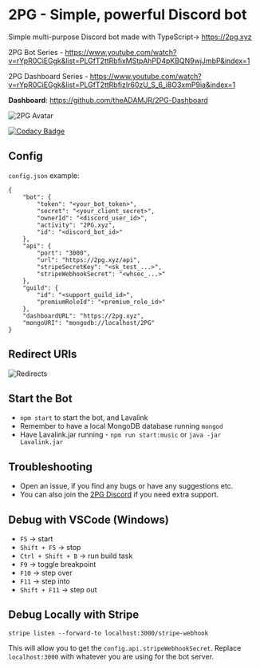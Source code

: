 # 2PG - Simple, powerful Discord bot
Simple multi-purpose Discord bot made with TypeScript-> https://2pg.xyz

2PG Bot Series - https://www.youtube.com/watch?v=rYpR0CiEGgk&list=PLGfT2ttRbfixMStpAhPD4pKBQN9wjJmbP&index=1

2PG Dashboard Series - https://www.youtube.com/watch?v=rYpR0CiEGgk&list=PLGfT2ttRbfizIr60zU_S_6_i8O3xmP9ia&index=1

**Dashboard**: https://github.com/theADAMJR/2PG-Dashboard

![2PG Avatar](https://i.ibb.co/h2BjCJh/2pg-smol.png)

[![Codacy Badge](https://api.codacy.com/project/badge/Grade/8d6c9610e0eb4ae5a4045ab3b92f80bc)](https://www.codacy.com/manual/ADAMJR/2PG?utm_source=github.com&amp;utm_medium=referral&amp;utm_content=theADAMJR/2PG&amp;utm_campaign=Badge_Grade)

## Config
`config.json` example:
```
{
    "bot": {
        "token": "<your_bot_token>",
        "secret": "<your_client_secret>",
        "ownerId": "<discord_user_id>",
        "activity": "2PG.xyz",
        "id": "<discord_bot_id>"
    },
    "api": {
        "port": "3000",
        "url": "https://2pg.xyz/api",
        "stripeSecretKey": "<sk_test_...>",        
        "stripeWebhookSecret": "<whsec_...>"
    },
    "guild": {
        "id": "<support_guild_id>",
        "premiumRoleId": "<premium_role_id>"
    },
    "dashboardURL": "https://2pg.xyz",
    "mongoURI": "mongodb://localhost/2PG"
}
```

## Redirect URIs
![Redirects](https://i.ibb.co/9pbfVwL/updated-redirects.png)

## Start the Bot
- `npm start` to start the bot, and Lavalink
- Remember to have a local MongoDB database running `mongod`
- Have Lavalink.jar running - `npm run start:music` or `java -jar Lavalink.jar`

## Troubleshooting
- Open an issue, if you find any bugs or have any suggestions etc.
- You can also join the [2PG Discord](https://discord.gg/24tycau) if you need extra support.

## Debug with VSCode (Windows)
* `F5` -> start
* `Shift + F5` -> stop
* `Ctrl + Shift + B` -> run build task
* `F9` -> toggle breakpoint
* `F10` -> step over
* `F11` -> step into
* `Shift + F11` -> step out

## Debug Locally with Stripe
`stripe listen --forward-to localhost:3000/stripe-webhook`

This will allow you to get the `config.api.stripeWebhookSecret`.
Replace `localhost:3000` with whatever you are using for the bot server.
